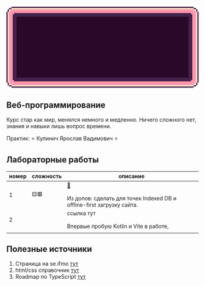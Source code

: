 ![](img/web-programming-3-semester-2025-.gif)

## Веб-программирование

Курс стар как мир, менялся немного и медленно. Ничего сложного нет, знания и навыки лишь вопрос времени.

Практик: ⭐ Кулинич Ярослав Вадимович ⭐

## Лабораторные работы

| номер | сложность | описание                                                                                                                         |
| ----- | --------- | -------------------------------------------------------------------------------------------------------------------------------- |
| 1     | 🟨🟥      | [🔗](https://github.com/ssnagin/web-sem3-lab1.git)<br><br>Из допов: сделать для точек Indexed DB и offline-first загрузку сайта. |
| 2     |           | ссылка тут<br><br>Впервые пробую Kotlin и Vite в работе,                                                                         |
|       |           |                                                                                                                                  |

## Полезные источники

1. Страница на se.ifmo [тут](https://se.ifmo.ru/courses/web#labs)
2. html/css справочник [тут](https://webref.ru/)
3. Roadmap по TypeScript [тут](https://roadmap.sh/typescript)